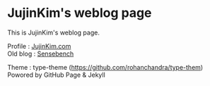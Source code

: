 # JujinKim's weblog page

This is JujinKim's weblog page.

Profile : [JujinKim.com](https://jujinkim.com)  
Old blog : [Sensebench](http://sensebench.tistory.com)

Theme : type-theme (<https://github.com/rohanchandra/type-them>)  
Powored by GitHub Page & Jekyll